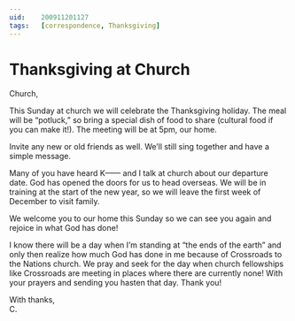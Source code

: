 ```yaml
---
uid:	200911201127
tags:	[correspondence, Thanksgiving]
---
```

  
# Thanksgiving at Church

Church,

This Sunday at church we will celebrate the Thanksgiving holiday. The meal will be “potluck,” so bring a special dish of food to share (cultural food if you can make it!). The meeting will be at 5pm, our home.

Invite any new or old friends as well. We’ll still sing together and have a simple message.

Many of you have heard K—— and I talk at church about our departure date. God has opened the doors for us to head overseas. We will be in training at the start of the new year, so we will leave the first week of December to visit family.

We welcome you to our home this Sunday so we can see you again and rejoice in what God has done!

I know there will be a day when I’m standing at “the ends of the earth” and only then realize how much God has done in me because of Crossroads to the Nations church. We pray and seek for the day when church fellowships like Crossroads are meeting in places where there are currently none! With your prayers and sending you hasten that day. Thank you!

With thanks,  
C.
